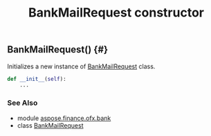 ﻿---
title: BankMailRequest constructor
second_title: Aspose.Finance for Python via .NET API References
description: 
type: docs
weight: 10
url: /python-net/aspose.finance.ofx.bank/bankmailrequest/__init__/
is_root: false
---

## BankMailRequest() {#}

Initializes a new instance of [BankMailRequest](/finance/python-net/aspose.finance.ofx.bank/bankmailrequest) class.



```python
def __init__(self):
    ...
```





### See Also
* module [aspose.finance.ofx.bank](../../)
* class [BankMailRequest](/finance/python-net/aspose.finance.ofx.bank/bankmailrequest)
